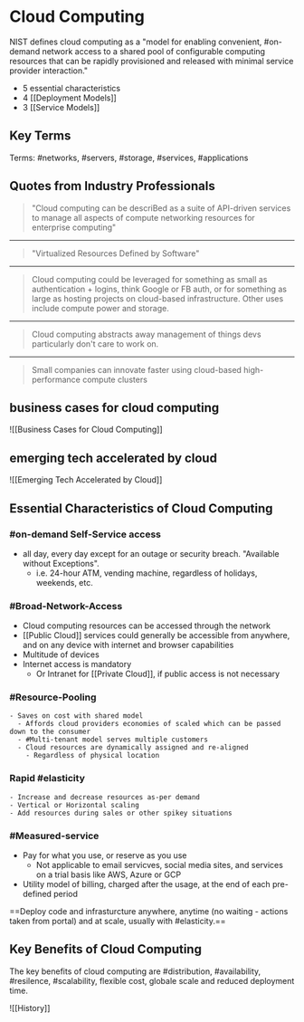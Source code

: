# Cloud Computing

NIST defines cloud computing as  a "model for enabling convenient, #on-demand network access to a shared pool of configurable computing resources that can be rapidly provisioned and released with minimal service provider interaction."

- 5 essential characteristics
- 4 [[Deployment Models]]
- 3 [[Service Models]]

## Key Terms

Terms: #networks, #servers, #storage, #services, #applications

## Quotes from Industry Professionals

> "Cloud computing can be descriBed as a suite of API-driven services to manage all aspects of compute networking resources for enterprise computing"
---
> "Virtualized Resources Defined by Software"
---
> Cloud computing could be leveraged for something as small as authentication + logins, think Google or FB auth, or for something as large as hosting projects on cloud-based infrastructure. Other uses include compute power and storage.
---
> Cloud computing abstracts away management of things devs particularly don't care to work on.
---
> Small companies can innovate faster using cloud-based high-performance compute clusters

## business cases for cloud computing

![[Business Cases for Cloud Computing]]

## emerging tech accelerated by cloud

![[Emerging Tech Accelerated by Cloud]]

## Essential Characteristics of Cloud Computing

### #on-demand Self-Service access

- all day, every day except for an outage or security breach. "Available without Exceptions". 
  - i.e. 24-hour ATM, vending machine, regardless of holidays, weekends, etc.

### #Broad-Network-Access

- Cloud computing resources can be accessed through the network
- [[Public Cloud]] services could generally be accessible from anywhere, and on any device with internet and browser capabilities
- Multitude of devices
- Internet access is mandatory
  - Or Intranet for [[Private Cloud]], if public access is not necessary

### #Resource-Pooling

    - Saves on cost with shared model
      - Affords cloud providers economies of scaled which can be passed down to the consumer
      - #Multi-tenant model serves multiple customers
      - Cloud resources are dynamically assigned and re-aligned
        - Regardless of physical location

### Rapid #elasticity

    - Increase and decrease resources as-per demand
    - Vertical or Horizontal scaling
    - Add resources during sales or other spikey situations
  
### #Measured-service

- Pay for what you use, or reserve as you use
  - Not applicable to email servicves, social media sites, and services on a trial basis like AWS, Azure or GCP
- Utility model of billing, charged after the usage, at the end of each pre-defined period
  
==Deploy code and infrasturcture anywhere, anytime (no waiting - actions taken from portal) and at scale, usually with #elasticity.==

## Key Benefits of Cloud Computing

The key benefits of cloud computing are #distribution, #availability, #resilence, #scalability, flexible cost, globale scale and reduced deployment time.

![[History]]
